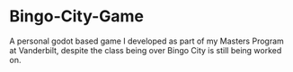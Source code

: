 # Bingo-City-Game
A personal godot based game I developed as part of my Masters Program at Vanderbilt, despite the class being over Bingo City is still being worked on.
